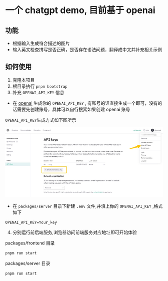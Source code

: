 # 一个 chatgpt demo, 目前基于 openai

## 功能

- 根据输入生成符合描述的图片
- 输入英文检查拼写是否正确，是否存在语法问题，翻译成中文并补充相关示例

## 如何使用

1. 克隆本项目
2. 根目录执行 `pnpm bootstrap`
3. 补充 `OPENAI_API_KEY` 信息

- 在 [openai](https://beta.openai.com/) 生成你的 `OPENAI_API_KEY` , 有账号的话直接生成一个即可，没有的话需要先创建账号，具体可以自行搜索如果创建 openai 账号

`OPENAI_API_KEY`生成方式如下图所示

<img src="./guide.jpg">

- 在 `packages/server` 目录下新建 `.env` 文件,并填上你的 `OPENAI_API_KEY` ,格式如下

```
OPENAI_API_KEY=Your_key
```

4. 分别运行前后端服务,浏览器访问前端服务对应地址即可开始体验

packages/frontend 目录

```cmd
pnpm run start
```

packages/server 目录

```cmd
pnpm run start
```
